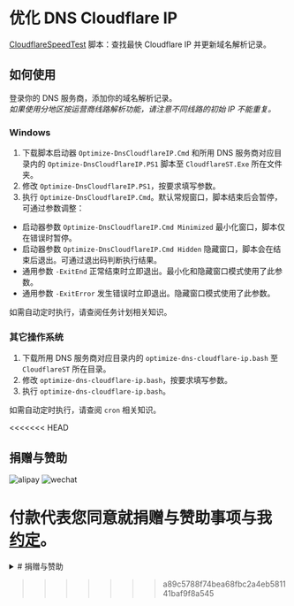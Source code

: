 # 优化 DNS Cloudflare IP
[CloudflareSpeedTest](https://github.com/XIU2/CloudflareSpeedTest) 脚本：查找最快 Cloudflare IP 并更新域名解析记录。

## 如何使用
登录你的 DNS 服务商，添加你的域名解析记录。  
_如果使用分地区按运营商线路解析功能，请注意不同线路的初始 IP 不能重复。_

### Windows
1. 下载脚本启动器 `Optimize-DnsCloudflareIP.Cmd` 和所用 DNS 服务商对应目录内的 `Optimize-DnsCloudflareIP.PS1` 脚本至 `CloudflareST.Exe` 所在文件夹。  
2. 修改 `Optimize-DnsCloudflareIP.PS1`，按要求填写参数。
3. 执行 `Optimize-DnsCloudflareIP.Cmd`。默认常规窗口，脚本结束后会暂停，可通过参数调整：
  * 启动器参数 `Optimize-DnsCloudflareIP.Cmd Minimized` 最小化窗口，脚本仅在错误时暂停。
  * 启动器参数 `Optimize-DnsCloudflareIP.Cmd Hidden` 隐藏窗口，脚本会在结束后退出。可通过退出码判断执行结果。
  * 通用参数 `-ExitEnd` 正常结束时立即退出。最小化和隐藏窗口模式使用了此参数。
  * 通用参数 `-ExitError` 发生错误时立即退出。隐藏窗口模式使用了此参数。

如需自动定时执行，请查阅任务计划相关知识。

### 其它操作系统
1. 下载所用 DNS 服务商对应目录内的 `optimize-dns-cloudflare-ip.bash` 至 `CloudflareST` 所在目录。  
2. 修改 `optimize-dns-cloudflare-ip.bash`，按要求填写参数。  
3. 执行 `optimize-dns-cloudflare-ip.bash`。

如需自动定时执行，请查阅 `cron` 相关知识。

<<<<<<< HEAD
## 捐赠与赞助
![alipay](https://user-images.githubusercontent.com/1733254/110204402-bbcabc80-7ead-11eb-8bbc-9be2041214c2.png)
![wechat](https://user-images.githubusercontent.com/1733254/110204405-bd948000-7ead-11eb-9c8a-13094e252d7a.png)

付款代表您同意就捐赠与赞助事项与我[约定](https://gist.github.com/CrazyBoyFeng/a53994e5cfb129110c150fb6ea802a87#file-donationandsponsorshipagreement-md)。
=======
<details><summary># 捐赠与赞助</summary>
![alipay](https://user-images.githubusercontent.com/1733254/110204402-bbcabc80-7ead-11eb-8bbc-9be2041214c2.png)
![wechat](https://user-images.githubusercontent.com/1733254/110204405-bd948000-7ead-11eb-9c8a-13094e252d7a.png)

付款代表您同意就捐赠与赞助事项与我[约定](https://gist.github.com/CrazyBoyFeng/a53994e5cfb129110c150fb6ea802a87#file-donationandsponsorshipagreement-md)。
</details>

>>>>>>> a89c5788f74bea68fbc2a4eb581141baf9f8a545
